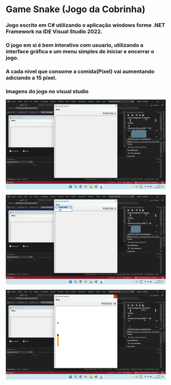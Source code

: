 # Game Snake (Jogo da Cobrinha)

### Jogo escrito em C# utilizando o aplicação windows forme .NET Framework na IDE Visual Studio 2022.
### O jogo em si é bem interativo com usuario, utilizando a interface gráfica e um menu simples de iniciar e encerrar o jogo.
### A cada nivel que consome a comida(Pixel) vai aumentando adiciando a 15 pixel.

### Imagens do jogo no visual studio

![Imagem-1](https://github.com/tchio1991/Game-Snake-Jogo-da-cobrinha-/blob/master/imagens%20do%20jogo/image1.png)

![Imagem-2](https://github.com/tchio1991/Game-Snake-Jogo-da-cobrinha-/blob/master/imagens%20do%20jogo/image2.png)

![Imagem-3](https://github.com/tchio1991/Game-Snake-Jogo-da-cobrinha-/blob/master/imagens%20do%20jogo/image3.png)